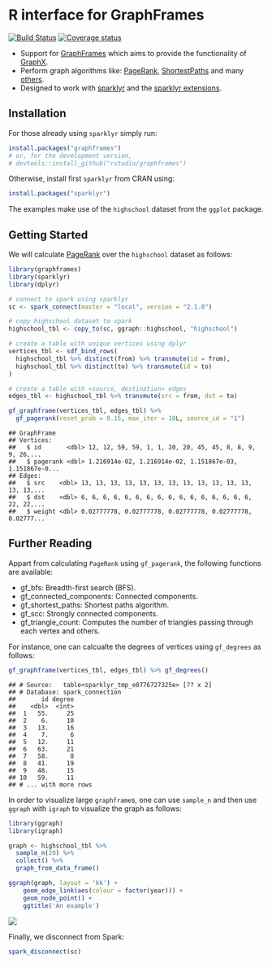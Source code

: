 R interface for GraphFrames
================

[![Build Status](https://travis-ci.org/rstudio/graphframes.svg?branch=master)](https://travis-ci.org/rstudio/graphframes) [![Coverage status](https://codecov.io/gh/rstudio/graphframes/branch/master/graph/badge.svg)](https://codecov.io/github/rstudio/graphframes?branch=master)

-   Support for [GraphFrames](https://graphframes.github.io/) which aims to provide the functionality of [GraphX](http://spark.apache.org/graphx/).
-   Perform graph algorithms like: [PageRank](https://graphframes.github.io/api/scala/index.html#org.graphframes.lib.PageRank), [ShortestPaths](https://graphframes.github.io/api/scala/index.html#org.graphframes.lib.ShortestPaths) and many [others](https://graphframes.github.io/api/scala/#package).
-   Designed to work with [sparklyr](https://spark.rstudio.com) and the [sparklyr extensions](http://spark.rstudio.com/extensions.html).

Installation
------------

For those already using `sparklyr` simply run:

``` r
install.packages("graphframes")
# or, for the development version,
# devtools::install_github("rstudio/graphframes")
```

Otherwise, install first `sparklyr` from CRAN using:

``` r
install.packages("sparklyr")
```

The examples make use of the `highschool` dataset from the `ggplot` package.

Getting Started
---------------

We will calculate [PageRank](https://en.wikipedia.org/wiki/PageRank) over the `highschool` dataset as follows:

``` r
library(graphframes)
library(sparklyr)
library(dplyr)

# connect to spark using sparklyr
sc <- spark_connect(master = "local", version = "2.1.0")

# copy highschool dataset to spark
highschool_tbl <- copy_to(sc, ggraph::highschool, "highschool")

# create a table with unique vertices using dplyr
vertices_tbl <- sdf_bind_rows(
  highschool_tbl %>% distinct(from) %>% transmute(id = from),
  highschool_tbl %>% distinct(to) %>% transmute(id = to)
)

# create a table with <source, destination> edges
edges_tbl <- highschool_tbl %>% transmute(src = from, dst = to)

gf_graphframe(vertices_tbl, edges_tbl) %>%
  gf_pagerank(reset_prob = 0.15, max_iter = 10L, source_id = "1")
```

    ## GraphFrame
    ## Vertices:
    ##   $ id       <dbl> 12, 12, 59, 59, 1, 1, 20, 20, 45, 45, 8, 8, 9, 9, 26,...
    ##   $ pagerank <dbl> 1.216914e-02, 1.216914e-02, 1.151867e-03, 1.151867e-0...
    ## Edges:
    ##   $ src    <dbl> 13, 13, 13, 13, 13, 13, 13, 13, 13, 13, 13, 13, 13, 13,...
    ##   $ dst    <dbl> 6, 6, 6, 6, 6, 6, 6, 6, 6, 6, 6, 6, 6, 6, 6, 6, 22, 22,...
    ##   $ weight <dbl> 0.02777778, 0.02777778, 0.02777778, 0.02777778, 0.02777...

Further Reading
---------------

Appart from calculating `PageRank` using `gf_pagerank`, the following functions are available:

-   gf\_bfs: Breadth-first search (BFS).
-   gf\_connected\_components: Connected components.
-   gf\_shortest\_paths: Shortest paths algorithm.
-   gf\_scc: Strongly connected components.
-   gf\_triangle\_count: Computes the number of triangles passing through each vertex and others.

For instance, one can calcualte the degrees of vertices using `gf_degrees` as follows:

``` r
gf_graphframe(vertices_tbl, edges_tbl) %>% gf_degrees()
```

    ## # Source:   table<sparklyr_tmp_e0776727325e> [?? x 2]
    ## # Database: spark_connection
    ##       id degree
    ##    <dbl>  <int>
    ##  1   55.     25
    ##  2    6.     10
    ##  3   13.     16
    ##  4    7.      6
    ##  5   12.     11
    ##  6   63.     21
    ##  7   58.      8
    ##  8   41.     19
    ##  9   48.     15
    ## 10   59.     11
    ## # ... with more rows

In order to visualize large `graphframe`s, one can use `sample_n` and then use `ggraph` with `igraph` to visualize the graph as follows:

``` r
library(ggraph)
library(igraph)

graph <- highschool_tbl %>%
  sample_n(20) %>%
  collect() %>%
  graph_from_data_frame()

ggraph(graph, layout = 'kk') + 
    geom_edge_link(aes(colour = factor(year))) + 
    geom_node_point() + 
    ggtitle('An example')
```

![](tools/readme/unnamed-chunk-5-1.png)

Finally, we disconnect from Spark:

``` r
spark_disconnect(sc)
```
